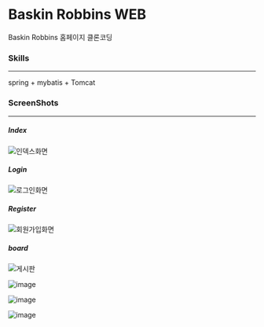 # Baskin Robbins WEB

Baskin Robbins 홈페이지 클론코딩

### Skills
-----------------------------------
spring + mybatis + Tomcat

### ScreenShots
-------------------------------------
##### Index
![인덱스화면](https://user-images.githubusercontent.com/26542929/75113239-58e5f900-568f-11ea-9f98-a5519c9674d8.png)

##### Login
![로그인화면](https://user-images.githubusercontent.com/26542929/75113254-74e99a80-568f-11ea-8a10-0168cd996312.png)

##### Register
![회원가입화면](https://user-images.githubusercontent.com/26542929/75113255-79ae4e80-568f-11ea-8e17-7161c92640dd.png)

##### board
![게시판](https://user-images.githubusercontent.com/26542929/75113240-5b485300-568f-11ea-8825-80060236b9e2.png)

![image](https://user-images.githubusercontent.com/26542929/75113241-5d121680-568f-11ea-813d-a49b47da9bf3.png)

![image](https://user-images.githubusercontent.com/26542929/75113243-6bf8c900-568f-11ea-8d88-a748d167eecd.png)

![image](https://user-images.githubusercontent.com/26542929/75113245-70bd7d00-568f-11ea-8cea-9c35c8139bee.png)
